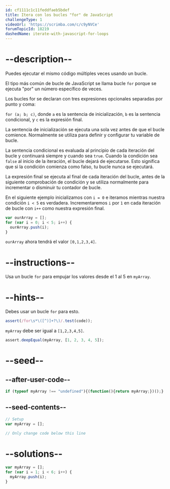 ```yaml
---
id: cf1111c1c11feddfaeb5bdef
title: Itera con los bucles "for" de JavaScript
challengeType: 1
videoUrl: 'https://scrimba.com/c/c9yNVCe'
forumTopicId: 18219
dashedName: iterate-with-javascript-for-loops
---
```


# --description--

Puedes ejecutar el mismo código múltiples veces usando un bucle.

El tipo más común de bucle de JavaScript se llama bucle `for` porque se ejecuta "por" un número específico de veces.

Los bucles for se declaran con tres expresiones opcionales separadas por punto y coma:

`for (a; b; c)`, donde `a` es la sentencia de inicialización, `b` es la sentencia condicional, y `c` es la expresión final.

La sentencia de inicialización se ejecuta una sola vez antes de que el bucle comience. Normalmente se utiliza para definir y configurar tu variable de bucle.

La sentencia condicional es evaluada al principio de cada iteración del bucle y continuará siempre y cuando sea `true`. Cuando la condición sea `false` al inicio de la iteración, el bucle dejará de ejecutarse. Esto significa que si la condición comienza como falso, tu bucle nunca se ejecutará.

La expresión final se ejecuta al final de cada iteración del bucle, antes de la siguiente comprobación de condición y se utiliza normalmente para incrementar o disminuir tu contador de bucle.

En el siguiente ejemplo inicializamos con `i = 0` e iteramos mientras nuestra condición `i < 5` es verdadera. Incrementaremos `i` por `1` en cada iteración de bucle con `i++` como nuestra expresión final.

```js
var ourArray = [];
for (var i = 0; i < 5; i++) {
  ourArray.push(i);
}
```

`ourArray` ahora tendrá el valor `[0,1,2,3,4]`.

# --instructions--

Usa un bucle `for` para empujar los valores desde el 1 al 5 en `myArray`.

# --hints--

Debes usar un bucle `for` para esto.

```js
assert(/for\s*\([^)]+?\)/.test(code));
```

`myArray` debe ser igual a `[1,2,3,4,5]`.

```js
assert.deepEqual(myArray, [1, 2, 3, 4, 5]);
```

# --seed--

## --after-user-code--

```js
if (typeof myArray !== "undefined"){(function(){return myArray;})();}
```

## --seed-contents--

```js
// Setup
var myArray = [];

// Only change code below this line
```

# --solutions--

```js
var myArray = [];
for (var i = 1; i < 6; i++) {
  myArray.push(i);
}
```
